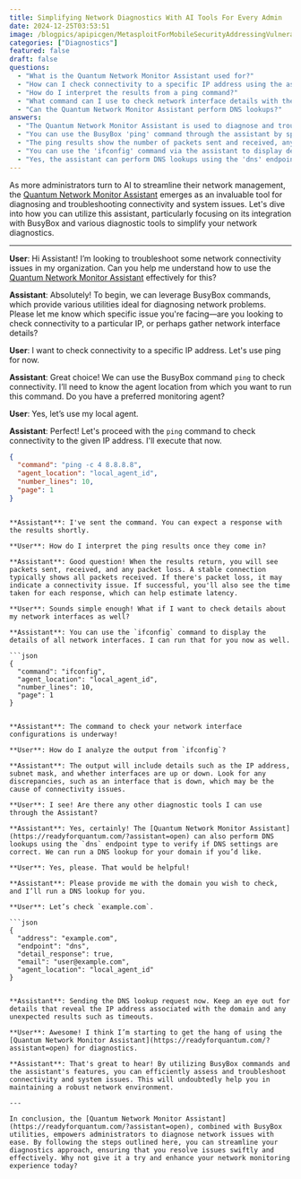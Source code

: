 ```yaml
---
title: Simplifying Network Diagnostics With AI Tools For Every Admin
date: 2024-12-25T03:53:51
image: /blogpics/apipicgen/MetasploitForMobileSecurityAddressingVulnerabilitiesInMobileApplications-J461MZKFQ7.jpg
categories: ["Diagnostics"]
featured: false
draft: false
questions:
  - "What is the Quantum Network Monitor Assistant used for?"
  - "How can I check connectivity to a specific IP address using the assistant?"
  - "How do I interpret the results from a ping command?"
  - "What command can I use to check network interface details with the assistant?"
  - "Can the Quantum Network Monitor Assistant perform DNS lookups?"
answers:
  - "The Quantum Network Monitor Assistant is used to diagnose and troubleshoot network connectivity and system issues by leveraging BusyBox commands and other diagnostic tools."
  - "You can use the BusyBox 'ping' command through the assistant by specifying the IP address and the agent location from which to run the command. The assistant will execute the ping and return the results."
  - "The ping results show the number of packets sent and received, any packet loss, and the response time for each packet. No packet loss and consistent response times indicate a stable connection, while packet loss may suggest connectivity issues."
  - "You can use the 'ifconfig' command via the assistant to display details about all network interfaces, including IP addresses, subnet masks, and interface status (up or down)."
  - "Yes, the assistant can perform DNS lookups using the 'dns' endpoint type to verify DNS settings and resolve domain names to IP addresses."
---
```

As more administrators turn to AI to streamline their network management, the [Quantum Network Monitor Assistant](https://readyforquantum.com/?assistant=open) emerges as an invaluable tool for diagnosing and troubleshooting connectivity and system issues. Let's dive into how you can utilize this assistant, particularly focusing on its integration with BusyBox and various diagnostic tools to simplify your network diagnostics.

---

**User**: Hi Assistant! I’m looking to troubleshoot some network connectivity issues in my organization. Can you help me understand how to use the [Quantum Network Monitor Assistant](https://readyforquantum.com/?assistant=open) effectively for this?

**Assistant**: Absolutely! To begin, we can leverage BusyBox commands, which provide various utilities ideal for diagnosing network problems. Please let me know which specific issue you're facing—are you looking to check connectivity to a particular IP, or perhaps gather network interface details?

**User**: I want to check connectivity to a specific IP address. Let's use ping for now.

**Assistant**: Great choice! We can use the BusyBox command `ping` to check connectivity. I’ll need to know the agent location from which you want to run this command. Do you have a preferred monitoring agent?

**User**: Yes, let’s use my local agent.

**Assistant**: Perfect! Let's proceed with the `ping` command to check connectivity to the given IP address. I'll execute that now.

```json
{
  "command": "ping -c 4 8.8.8.8",
  "agent_location": "local_agent_id",
  "number_lines": 10,
  "page": 1
}
```
```

**Assistant**: I've sent the command. You can expect a response with the results shortly.

**User**: How do I interpret the ping results once they come in?

**Assistant**: Good question! When the results return, you will see packets sent, received, and any packet loss. A stable connection typically shows all packets received. If there's packet loss, it may indicate a connectivity issue. If successful, you'll also see the time taken for each response, which can help estimate latency.

**User**: Sounds simple enough! What if I want to check details about my network interfaces as well?

**Assistant**: You can use the `ifconfig` command to display the details of all network interfaces. I can run that for you now as well.

```json
{
  "command": "ifconfig",
  "agent_location": "local_agent_id",
  "number_lines": 10,
  "page": 1
}
```
```

**Assistant**: The command to check your network interface configurations is underway!

**User**: How do I analyze the output from `ifconfig`?

**Assistant**: The output will include details such as the IP address, subnet mask, and whether interfaces are up or down. Look for any discrepancies, such as an interface that is down, which may be the cause of connectivity issues.

**User**: I see! Are there any other diagnostic tools I can use through the Assistant?

**Assistant**: Yes, certainly! The [Quantum Network Monitor Assistant](https://readyforquantum.com/?assistant=open) can also perform DNS lookups using the `dns` endpoint type to verify if DNS settings are correct. We can run a DNS lookup for your domain if you’d like.

**User**: Yes, please. That would be helpful!

**Assistant**: Please provide me with the domain you wish to check, and I’ll run a DNS lookup for you.

**User**: Let’s check `example.com`.

```json
{
  "address": "example.com",
  "endpoint": "dns",
  "detail_response": true,
  "email": "user@example.com",
  "agent_location": "local_agent_id"
}
```
```

**Assistant**: Sending the DNS lookup request now. Keep an eye out for details that reveal the IP address associated with the domain and any unexpected results such as timeouts.

**User**: Awesome! I think I’m starting to get the hang of using the [Quantum Network Monitor Assistant](https://readyforquantum.com/?assistant=open) for diagnostics.

**Assistant**: That's great to hear! By utilizing BusyBox commands and the assistant's features, you can efficiently assess and troubleshoot connectivity and system issues. This will undoubtedly help you in maintaining a robust network environment.

---

In conclusion, the [Quantum Network Monitor Assistant](https://readyforquantum.com/?assistant=open), combined with BusyBox utilities, empowers administrators to diagnose network issues with ease. By following the steps outlined here, you can streamline your diagnostics approach, ensuring that you resolve issues swiftly and effectively. Why not give it a try and enhance your network monitoring experience today?